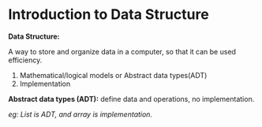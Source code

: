 # Introduction to Data Structure

**Data Structure:**

A way to store and organize data in a computer, so that it can be used efficiency.
1. Mathematical/logical models or Abstract data types(ADT)
2. Implementation

**Abstract data types (ADT):** define data and operations, no implementation.

*eg: List is ADT, and array is implementation.*
